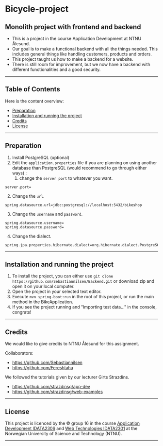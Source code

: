 # Bicycle-project

## Monolith project with frontend and backend

- This is a project in the course Application Development at NTNU Ålesund. 
- Our goal is to make a functional backend with
all the things needed. This includes general things like handling customers, products and orders. 
- This project taught us how to make a backend for a website. 
- There is still room for improvement, but we now have a backend with different functionalities and a good security.

---
## Table of Contents

Here is the content overview: 

- [Preparation](#preparation)
- [Installation and running the project](#installation-and-running-the-project)
- [Credits](#credits)
- [License](#license)
---

## Preparation
1. Install PostgreSQL (optional)
2. Edit the `application.properties` file if you are planning on using another database than PostgreSQL (would recommend to go through either ways) :
    1. change the `server port` to whatever you want.
```
server.port=
```
2. Change the `url`.
```
spring.datasource.url=jdbc:postgresql://localhost:5432/bikeshop
```
3. Change the `username` and `password`.
```
spring.datasource.username=
spring.datasource.password=
```
4. Change the dialect.
```
spring.jpa.properties.hibernate.dialect=org.hibernate.dialect.PostgreSQLDialect
```
---

## Installation and running the project

1. To install the project, you can either use `git clone https://github.com/Sebastiannilsen/Backend.git` or download zip and open it on your local computer.
2. Open the project in your selected text editor.
3. Execute `mvn spring-boot:run` in the root of this project, or run the main method in the BikeApplication.
4. If you see the project running and "Importing test data..." in the console, congrats!
---

## Credits

We would like to give credits to NTNU Ålesund for this assignment. 

Collaborators: 
- https://github.com/Sebastiannilsen
- https://github.com/Fereshtaha

We followed the tutorials given by our lecturer Girts Strazdins.

- https://github.com/strazdinsg/app-dev
- https://github.com/strazdinsg/web-examples

---
## License

This project is licenced by the © group 16 in the course [Application Development IDATA2306](https://www.ntnu.edu/studies/courses/IDATA2306#tab=omEmnet) and [Web Technologies IDATA2301](https://www.ntnu.edu/studies/courses/IDATA2301#tab=omEmnet) at the Norwegian University of Science and Technology (NTNU).

---


